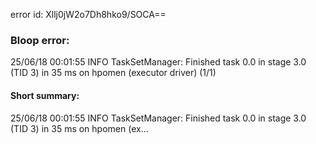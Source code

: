 error id: Xllj0jW2o7Dh8hko9/SOCA==
### Bloop error:

25/06/18 00:01:55 INFO TaskSetManager: Finished task 0.0 in stage 3.0 (TID 3) in 35 ms on hpomen (executor driver) (1/1)
#### Short summary: 

25/06/18 00:01:55 INFO TaskSetManager: Finished task 0.0 in stage 3.0 (TID 3) in 35 ms on hpomen (ex...